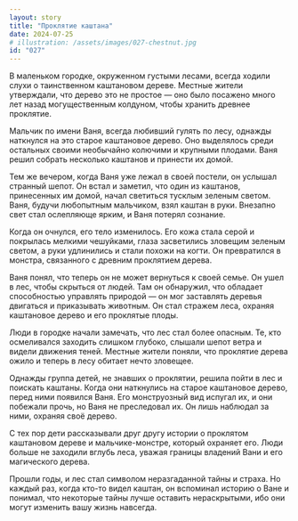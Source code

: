 ```yaml
---
layout: story
title: "Проклятие каштана"
date: 2024-07-25
# illustration: /assets/images/027-chestnut.jpg
id: "027"
---
```


В маленьком городке, окруженном густыми лесами, всегда ходили слухи о таинственном каштановом дереве. Местные жители утверждали, что дерево это не простое — оно было посажено много лет назад могущественным колдуном, чтобы хранить древнее проклятие.

Мальчик по имени Ваня, всегда любивший гулять по лесу, однажды наткнулся на это старое каштановое дерево. Оно выделялось среди остальных своими необычайно колючими и крупными плодами. Ваня решил собрать несколько каштанов и принести их домой.

Тем же вечером, когда Ваня уже лежал в своей постели, он услышал странный шепот. Он встал и заметил, что один из каштанов, принесенных им домой, начал светиться тусклым зеленым светом. Ваня, будучи любопытным мальчиком, взял каштан в руки. Внезапно свет стал ослепляюще ярким, и Ваня потерял сознание.

Когда он очнулся, его тело изменилось. Его кожа стала серой и покрылась мелкими чешуйками, глаза засветились зловещим зеленым светом, а руки удлинились и стали похожи на когти. Он превратился в монстра, связанного с древним проклятием дерева.

Ваня понял, что теперь он не может вернуться к своей семье. Он ушел в лес, чтобы скрыться от людей. Там он обнаружил, что обладает способностью управлять природой — он мог заставлять деревья двигаться и приказывать животным. Он стал стражем леса, охраняя каштановое дерево и его проклятые плоды.

Люди в городке начали замечать, что лес стал более опасным. Те, кто осмеливался заходить слишком глубоко, слышали шепот ветра и видели движения теней. Местные жители поняли, что проклятие дерева ожило и теперь в лесу обитает нечто зловещее.

Однажды группа детей, не знавших о проклятии, решила пойти в лес и поискать каштаны. Когда они наткнулись на старое каштановое дерево, перед ними появился Ваня. Его монструозный вид испугал их, и они побежали прочь, но Ваня не преследовал их. Он лишь наблюдал за ними, охраняя своё дерево.

С тех пор дети рассказывали друг другу истории о проклятом каштановом дереве и мальчике-монстре, который охраняет его. Люди больше не заходили вглубь леса, уважая границы владений Вани и его магического дерева.

Прошли годы, и лес стал символом неразгаданной тайны и страха. Но каждый раз, когда кто-то видел каштан, он вспоминал историю о Ване и понимал, что некоторые тайны лучше оставить нераскрытыми, ибо они могут изменить вашу жизнь навсегда.
